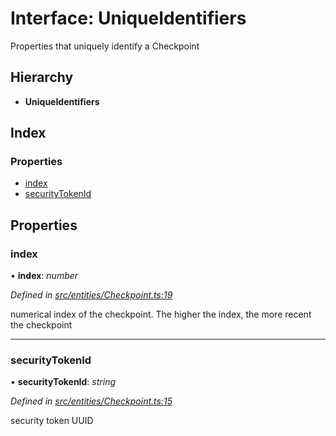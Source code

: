 # Interface: UniqueIdentifiers

Properties that uniquely identify a Checkpoint

## Hierarchy

* **UniqueIdentifiers**

## Index

### Properties

* [index](_entities_checkpoint_.uniqueidentifiers.md#index)
* [securityTokenId](_entities_checkpoint_.uniqueidentifiers.md#securitytokenid)

## Properties

###  index

• **index**: *number*

*Defined in [src/entities/Checkpoint.ts:19](https://github.com/PolymathNetwork/polymath-sdk/blob/fb8c7c9/src/entities/Checkpoint.ts#L19)*

numerical index of the checkpoint. The higher the index, the more recent the checkpoint

___

###  securityTokenId

• **securityTokenId**: *string*

*Defined in [src/entities/Checkpoint.ts:15](https://github.com/PolymathNetwork/polymath-sdk/blob/fb8c7c9/src/entities/Checkpoint.ts#L15)*

security token UUID
